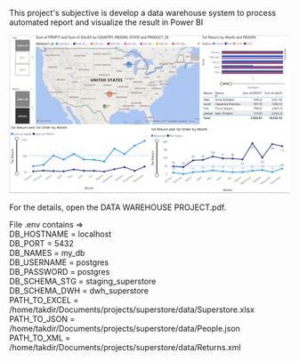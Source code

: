 This project's subjective is develop a data warehouse system to process automated report and visualize the result in Power BI

![alt text](https://github.com/takdirzd/Data-Warehouse-Project/blob/main/overview.png)

For the details, open the DATA WAREHOUSE PROJECT.pdf.

File .env contains =>  
DB_HOSTNAME = localhost  
DB_PORT = 5432  
DB_NAMES = my_db  
DB_USERNAME = postgres  
DB_PASSWORD = postgres  
DB_SCHEMA_STG = staging_superstore  
DB_SCHEMA_DWH = dwh_superstore  
PATH_TO_EXCEL = /home/takdir/Documents/projects/superstore/data/Superstore.xlsx  
PATH_TO_JSON = /home/takdir/Documents/projects/superstore/data/People.json  
PATH_TO_XML = /home/takdir/Documents/projects/superstore/data/Returns.xml  
